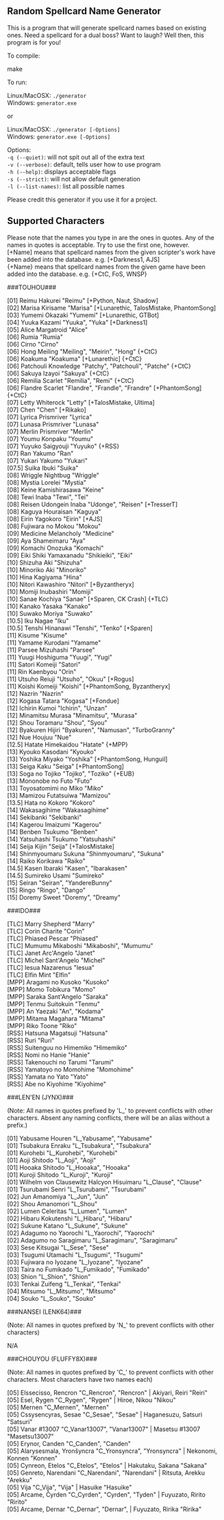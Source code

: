 ## Random Spellcard Name Generator ##
This is a program that will generate spellcard names based on existing ones. Need a spellcard for a dual boss? Want to laugh? Well then, this program is for you!

To compile:

make

To run:

Linux/MacOSX: <code>./generator </code><br>
Windows: <code>generator.exe </code>

or

Linux/MacOSX: <code>./generator [-Options] </code><br>
Windows: <code>generator.exe [-Options] </code>

Options:<br>
<code>-q (--quiet)</code>: will not spit out all of the extra text<br>
<code>-v (--verbose)</code>: default, tells user how to use program<br>
<code>-h (--help)</code>: displays acceptable flags<br>
<code>-s (--strict)</code>: will not allow default generation<br>
<code>-l (--list-names)</code>: list all possible names

Please credit this generator if you use it for a project.

## Supported Characters ##

Please note that the names you type in are the ones in quotes. Any of the names in quotes is acceptable. Try to use the first one, however.<br>
[+Name] means that spellcard names from the given scripter's work have been added into the database. e.g. [+Darkness1, AJS]<br>
{+Name} means that spellcard names from the given game have been added into the database. e.g. {+CtC, FoS, WNSP}

###TOUHOU###

[01] Reimu Hakurei "Reimu" [+Python, Naut, Shadow]					<br>
[02] Marisa Kirisame "Marisa" [+Lunarethic, TalosMistake, PhantomSong]			<br>
[03] Yumemi Okazaki "Yumemi" [+Lunarethic, GTBot]					<br>
[04] Yuuka Kazami "Yuuka", "Yuka" [+Darkness1]						<br>
[05] Alice Margatroid "Alice"								<br>
[06] Rumia "Rumia"									<br>
[06] Cirno "Cirno"									<br>
[06] Hong Meiling "Meiling", "Meirin", "Hong" {+CtC}					<br>
[06] Koakuma "Koakuma" [+Lunarethic] {+CtC}						<br>
[06] Patchouli Knowledge "Patchy", "Patchouli", "Patche" {+CtC}				<br>
[06] Sakuya Izayoi "Sakuya" {+CtC}							<br>
[06] Remilia Scarlet "Remilia", "Remi" {+CtC}						<br>
[06] Flandre Scarlet "Flandre", "Frandle", "Frandre" [+PhantomSong] {+CtC}		<br>
[07] Letty Whiterock "Letty" [+TalosMistake, Ultima]					<br>
[07] Chen "Chen" [+Rikako]								<br>
[07] Lyrica Prismriver "Lyrica"								<br>
[07] Lunasa Prismriver "Lunasa"								<br>
[07] Merlin Prismriver "Merlin"								<br>
[07] Youmu Konpaku "Youmu"								<br>
[07] Yuyuko Saigyouji "Yuyuko" {+RSS}							<br>
[07] Ran Yakumo "Ran"									<br>
[07] Yukari Yakumo "Yukari"								<br>
[07.5] Suika Ibuki "Suika"								<br>
[08] Wriggle Nightbug "Wriggle"								<br>
[08] Mystia Lorelei "Mystia"								<br>
[08] Keine Kamishirasawa "Keine"							<br>
[08] Tewi Inaba "Tewi", "Tei"								<br>
[08] Reisen Udongein Inaba "Udonge", "Reisen" [+TresserT]				<br>
[08] Kaguya Houraisan "Kaguya"								<br>
[08] Eirin Yagokoro "Eirin" [+AJS]							<br>
[08] Fujiwara no Mokou "Mokou"								<br>
[09] Medicine Melancholy "Medicine"							<br>
[09] Aya Shameimaru "Aya"								<br>
[09] Komachi Onozuka "Komachi"								<br>
[09] Eiki Shiki Yamaxanadu "Shikieiki", "Eiki" 						<br>
[10] Shizuha Aki "Shizuha"								<br>
[10] Minoriko Aki "Minoriko"								<br>
[10] Hina Kagiyama "Hina"								<br>
[10] Nitori Kawashiro "Nitori" [+Byzantheryx]						<br>
[10] Momiji Inubashiri "Momiji"								<br>
[10] Sanae Kochiya "Sanae" [+Sparen, CK Crash] {+TLC}					<br>
[10] Kanako Yasaka "Kanako"								<br>
[10] Suwako Moriya "Suwako"								<br>
[10.5] Iku Nagae "Iku"									<br>
[10.5] Tenshi Hinanawi "Tenshi", "Tenko" [+Sparen]					<br>
[11] Kisume "Kisume"									<br>
[11] Yamame Kurodani "Yamame"								<br>
[11] Parsee Mizuhashi "Parsee"								<br>
[11] Yuugi Hoshiguma "Yuugi", "Yugi"							<br>
[11] Satori Komeiji "Satori"								<br>
[11] Rin Kaenbyou "Orin"								<br>
[11] Utsuho Reiuji "Utsuho", "Okuu" [+Rogus]						<br>
[11] Koishi Komeiji "Koishi" [+PhantomSong, Byzantheryx]				<br>
[12] Nazrin "Nazrin"									<br>
[12] Kogasa Tatara "Kogasa" [+Fondue]							<br>
[12] Ichirin Kumoi "Ichirin", "Unzan"							<br>
[12] Minamitsu Murasa "Minamitsu", "Murasa"						<br>
[12] Shou Toramaru "Shou", "Syou"							<br>
[12] Byakuren Hijiri "Byakuren", "Namusan", "TurboGranny"				<br>
[12] Nue Houjuu "Nue"									<br>
[12.5] Hatate Himekaidou "Hatate" {+MPP}						<br>
[13] Kyouko Kasodani "Kyouko"								<br>
[13] Yoshika Miyako "Yoshika" [+PhantomSong, Hunguil]					<br>
[13] Seiga Kaku "Seiga" [+PhantomSong]							<br>
[13] Soga no Tojiko "Tojiko", "Toziko" {+EUB}						<br>
[13] Mononobe no Futo "Futo" 								<br>
[13] Toyosatomimi no Miko "Miko" 							<br>
[13] Mamizou Futatsuiwa "Mamizou"							<br>
[13.5] Hata no Kokoro "Kokoro"								<br>
[14] Wakasagihime "Wakasagihime"							<br>
[14] Sekibanki "Sekibanki"								<br>
[14] Kagerou Imaizumi "Kagerou"								<br>
[14] Benben Tsukumo "Benben"								<br>
[14] Yatsuhashi Tsukumo "Yatsuhashi"							<br>
[14] Seija Kijin "Seija" [+TalosMistake]						<br>
[14] Shinmyoumaru Sukuna "Shinmyoumaru", "Sukuna"					<br>
[14] Raiko Korikawa "Raiko"								<br>
[14.5] Kasen Ibaraki "Kasen", "Ibarakasen"						<br>
[14.5] Sumireko Usami "Sumireko"							<br>
[15] Seiran "Seiran", "YandereBunny"							<br>
[15] Ringo "Ringo", "Dango"								<br>
[15] Doremy Sweet "Doremy", "Dreamy"							<br>

###IDO###

[TLC] Marry Shepherd "Marry"							<br>
[TLC] Corin Charite "Corin"							<br>
[TLC] Phiased Pescar "Phiased"							<br>
[TLC] Mumumu Mikaboshi "Mikaboshi", "Mumumu"					<br>
[TLC] Janet Arc'Angelo "Janet"							<br>
[TLC] Michel Sant'Angelo "Michel"						<br>
[TLC] Iesua Nazarenus "Iesua"							<br>
[TLC] Elfin Mint "Elfin"							<br>
[MPP] Aragami no Kusoko "Kusoko"						<br>
[MPP] Momo Tobikura "Momo"							<br>
[MPP] Saraka Sant'Angelo "Saraka"						<br>
[MPP] Tenmu Suitokuin "Tenmu"							<br>
[MPP] An Yaezaki "An", "Kodama"							<br>
[MPP] Mitama Magahara "Mitama"							<br>
[MPP] Riko Toone "Riko"								<br>
[RSS] Hatsuna Magatsuji "Hatsuna"						<br>
[RSS] Ruri "Ruri"								<br>
[RSS] Suitenguu no Himemiko "Himemiko"						<br>
[RSS] Nomi no Hanie "Hanie"							<br>
[RSS] Takenouchi no Tarumi "Tarumi"						<br>
[RSS] Yamatoyo no Momohime "Momohime" 						<br>
[RSS] Yamata no Yato "Yato"							<br>
[RSS] Abe no Kiyohime "Kiyohime"						<br>

###LEN'EN (JYNX)###

(Note: All names in quotes prefixed by 'L_' to prevent conflicts with other characters.
Absent any naming conflicts, there will be an alias without a prefix.)

[01] Yabusame Houren "L_Yabusame", "Yabusame"				<br>
[01] Tsubakura Enraku "L_Tsubakura", "Tsubakura"			<br>
[01] Kurohebi "L_Kurohebi", "Kurohebi"					<br>
[01] Aoji Shitodo "L_Aoji", "Aoji"					<br>
[01] Hooaka Shitodo "L_Hooaka", "Hooaka"				<br>
[01] Kuroji Shitodo "L_Kuroji", "Kuroji"				<br>
[01] Wilhelm von Clausewitz Halcyon Hisuimaru "L_Clause", "Clause"	<br>
[01] Tsurubami Senri "L_Tsurubami", "Tsurubami"				<br>
[02] Jun Amanomiya "L_Jun", "Jun"					<br>
[02] Shou Amanomori "L_Shou"						<br>
[02] Lumen Celeritas "L_Lumen", "Lumen"					<br>
[02] Hibaru Kokutenshi "L_Hibaru", "Hibaru"				<br>
[02] Sukune Katano "L_Sukune", "Sukune"					<br>
[02] Adagumo no Yaorochi "L_Yaorochi", "Yaorochi"			<br>
[02] Adagumo no Saragimaru "L_Saragimaru", "Saragimaru"			<br>
[03] Sese Kitsugai "L_Sese", "Sese"					<br>
[03] Tsugumi Utamachi "L_Tsugumi", "Tsugumi"				<br>
[03] Fujiwara no Iyozane "L_Iyozane", "Iyozane"				<br>
[03] Taira no Fumikado "L_Fumikado", "Fumikado"				<br>
[03] Shion "L_Shion", "Shion"						<br>
[03] Tenkai Zuifeng "L_Tenkai", "Tenkai"				<br>
[04] Mitsumo "L_Mitsumo", "Mitsumo"					<br>
[04] Souko "L_Souko", "Souko"						<br>

###NANSEI (LENK64)###

(Note: All names in quotes prefixed by 'N_' to prevent conflicts with other characters)

N/A

###CHOUYOU (FLUFFY8X)###

(Note: All names in quotes prefixed by 'C_' to prevent conflicts with other characters.
Most characters have two names each)

[05] Elssecisso, Rencron "C_Rencron", "Rencron" | Akiyari, Reiri "Reiri"	<br>
[05] Esel, Rygen "C_Rygen", "Rygen" | Hiroe, Nikou "Nikou"			<br>
[05] Mernen "C_Mernen", "Mernen"						<br>
[05] Cssysencyras, Sesae "C_Sesae", "Sesae" | Haganesuzu, Satsuri "Satsuri"	<br>
[05] Vanar \#13007 "C_Vanar13007", "Vanar13007" | Masetsu \#13007 "Masetsu13007"	<br>
[05] Erynor, Canden "C_Canden", "Canden"	<br>
[05] Alarysesmala, Yronšyncra "C_Yronsyncra", "Yronsyncra" | Nekonomi, Konnen "Konnen"	<br>
[05] Cynreon, Etelos "C_Etelos", "Etelos" | Hakutaku, Sakana "Sakana"	<br>
[05] Genreto, Narendani "C_Narendani", "Narendani" | Ritsuta, Arekku "Arekku"	<br>
[05] Vija "C_Vija", "Vija" | Hasuike "Hasuike"	<br>
[05] Arcame, Čyrden "C_Cyrden", "Cyrden", "Tyden" | Fuyuzato, Ririto "Ririto"	<br>
[05] Arcame, Dernar "C_Dernar", "Dernar", | Fuyuzato, Ririka "Ririka"	<br>
